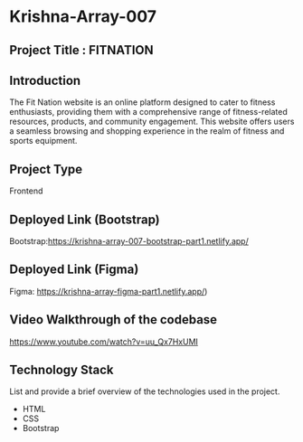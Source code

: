 # Krishna-Array-007

## Project Title : FITNATION


## Introduction
The Fit Nation website is an online platform designed to cater to fitness enthusiasts, providing them with a comprehensive range of fitness-related resources, products, and community engagement. This website offers users a seamless browsing and shopping experience in the realm of fitness and sports equipment.


## Project Type
Frontend 

## Deployed Link (Bootstrap)
Bootstrap:https://krishna-array-007-bootstrap-part1.netlify.app/

## Deployed Link (Figma)
Figma: https://krishna-array-figma-part1.netlify.app/)


## Video Walkthrough of the codebase
https://www.youtube.com/watch?v=uu_Qx7HxUMI

## Technology Stack
List and provide a brief overview of the technologies used in the project.

- HTML
- CSS
- Bootstrap
